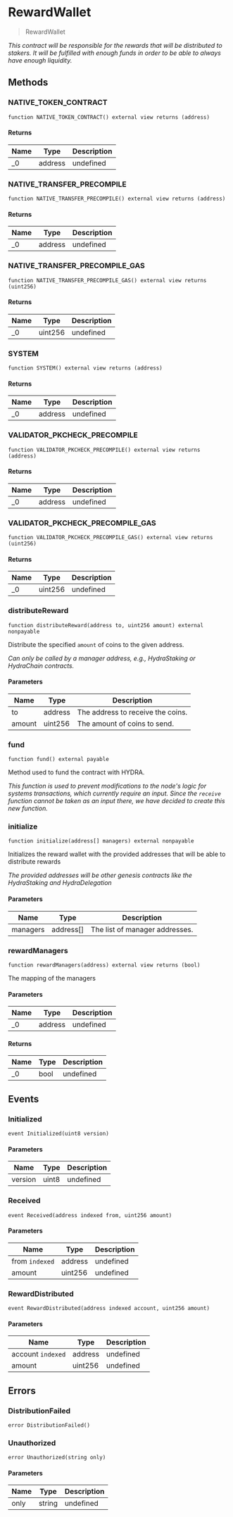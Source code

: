 # RewardWallet



> RewardWallet



*This contract will be responsible for the rewards that will be distributed to stakers. It will be fulfilled with enough funds in order to be able to always have enough liquidity.*

## Methods

### NATIVE_TOKEN_CONTRACT

```solidity
function NATIVE_TOKEN_CONTRACT() external view returns (address)
```






#### Returns

| Name | Type | Description |
|---|---|---|
| _0 | address | undefined |

### NATIVE_TRANSFER_PRECOMPILE

```solidity
function NATIVE_TRANSFER_PRECOMPILE() external view returns (address)
```






#### Returns

| Name | Type | Description |
|---|---|---|
| _0 | address | undefined |

### NATIVE_TRANSFER_PRECOMPILE_GAS

```solidity
function NATIVE_TRANSFER_PRECOMPILE_GAS() external view returns (uint256)
```






#### Returns

| Name | Type | Description |
|---|---|---|
| _0 | uint256 | undefined |

### SYSTEM

```solidity
function SYSTEM() external view returns (address)
```






#### Returns

| Name | Type | Description |
|---|---|---|
| _0 | address | undefined |

### VALIDATOR_PKCHECK_PRECOMPILE

```solidity
function VALIDATOR_PKCHECK_PRECOMPILE() external view returns (address)
```






#### Returns

| Name | Type | Description |
|---|---|---|
| _0 | address | undefined |

### VALIDATOR_PKCHECK_PRECOMPILE_GAS

```solidity
function VALIDATOR_PKCHECK_PRECOMPILE_GAS() external view returns (uint256)
```






#### Returns

| Name | Type | Description |
|---|---|---|
| _0 | uint256 | undefined |

### distributeReward

```solidity
function distributeReward(address to, uint256 amount) external nonpayable
```

Distribute the specified `amount` of coins to the given address.

*Can only be called by a manager address, e.g., HydraStaking or HydraChain contracts.*

#### Parameters

| Name | Type | Description |
|---|---|---|
| to | address | The address to receive the coins. |
| amount | uint256 | The amount of coins to send. |

### fund

```solidity
function fund() external payable
```

Method used to fund the contract with HYDRA.

*This function is used to prevent modifications to the node&#39;s logic for systems transactions, which currently require an input. Since the `receive` function cannot be taken as an input there, we have decided to create this new function.*


### initialize

```solidity
function initialize(address[] managers) external nonpayable
```

Initializes the reward wallet with the provided addresses that will be able to distribute rewards

*The provided addresses will be other genesis contracts like the HydraStaking and HydraDelegation*

#### Parameters

| Name | Type | Description |
|---|---|---|
| managers | address[] | The list of manager addresses. |

### rewardManagers

```solidity
function rewardManagers(address) external view returns (bool)
```

The mapping of the managers



#### Parameters

| Name | Type | Description |
|---|---|---|
| _0 | address | undefined |

#### Returns

| Name | Type | Description |
|---|---|---|
| _0 | bool | undefined |



## Events

### Initialized

```solidity
event Initialized(uint8 version)
```





#### Parameters

| Name | Type | Description |
|---|---|---|
| version  | uint8 | undefined |

### Received

```solidity
event Received(address indexed from, uint256 amount)
```





#### Parameters

| Name | Type | Description |
|---|---|---|
| from `indexed` | address | undefined |
| amount  | uint256 | undefined |

### RewardDistributed

```solidity
event RewardDistributed(address indexed account, uint256 amount)
```





#### Parameters

| Name | Type | Description |
|---|---|---|
| account `indexed` | address | undefined |
| amount  | uint256 | undefined |



## Errors

### DistributionFailed

```solidity
error DistributionFailed()
```






### Unauthorized

```solidity
error Unauthorized(string only)
```





#### Parameters

| Name | Type | Description |
|---|---|---|
| only | string | undefined |



